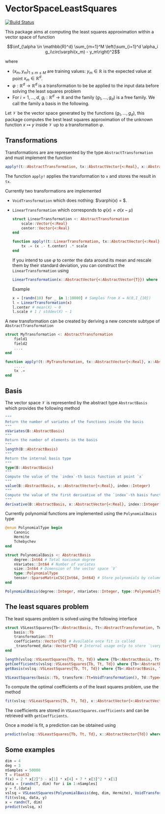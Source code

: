 # VectorSpaceLeastSquares

[![Build Status](https://github.com/jlelong/VectorSpaceLeastSquares.jl/actions/workflows/CI.yml/badge.svg?branch=main)](https://github.com/jlelong/VectorSpaceLeastSquares.jl/actions/workflows/CI.yml?query=branch%3Amain)

This package aims at computing the least squares approximation within a vector space of function

$$\inf_{\alpha \in \mathbb{R}^d} \sum_{m=1}^M \left(\sum_{i=1}^d \alpha_i g_i\circ\varphi(x_m) - y_m\right)^2$$

where

- $(x_m, y_m)_{1 \le m \le M}$ are training values: $y_m \in \mathbb{R}$ is the expected value at point $x_m \in \mathbb{R}^d$.
- $\varphi: \mathbb{R}^d \to \mathbb{R}^d$ is a transformation to be be applied to the input data before solving the least squares problem
- For $i = 1, \dots, d$, $g_i : \mathbb{R}^d \to \mathbb{R}$ and the family $(g_1, \dots, g_d)$ is a free family. We call the family a basis in the following.

Let $\mathcal{V}$ be the vector space generated by the functions $(g_1, \dots, g_d)$, this package computes the best least squares approximation of the unknown function $x \longmapsto y$ inside $\mathcal{V}$ up to a transformation $\varphi$.

## Transformations

Transformations are are represented by the type `AbstractTransformation` and must implement the function

```julia
apply!(t::AbstractTransformation, tx::AbstractVector{<:Real}, x::AbstractVector{<:Real})
```

The function `apply!` applies the transformation to `x` and stores the result in `tx`.

Currently two transformations are implemented

- `VoidTransformation` which does nothing: $\varphi(x) = $.
- `LinearTransformation` which corresponds to $\varphi(x) = \sigma (x - \mu)$

    ```julia
    struct LinearTransformation <: AbstractTransformation
        scale::Vector{<:Real}
        center::Vector{<:Real}
    end

    function apply!(t::LinearTransformation, tx::AbstractVector{<:Real}, x::AbstractVector{<:Real})
        tx .= (x .- t.center) .* scale
    end
    ````

    If you intend to use $\varphi$ to center the data around its mean and rescale them by their standard deviation, you can construct the `LinearTransformation` using

    ```julia
    LinearTransformation(x::AbstractVector{<:AbstractVector{T}}) where T<:Real
    ```

    Example

    ```julia
    x = [randn(10) for _ in 1:10000] # Samples from X = N(0,I_{10})
    l = LinearTransformation(x)
    l.center # mean(X) ~ 0
    l.scale # 1 / stddev(X) ~ 1
    ```

A new transformation can be created by deriving a new concrete subtype of `AbstractTransformation`

```julia
struct MyTransformation <: AbstractTransformation
    field1
    field2
    ....
end

function apply!(t::MyTransformation, tx::AbstractVector{<:Real}, x::AbstractVector{<:Real})
    .....
    tx .=
end
```

## Basis

The vector space $\mathcal{V}$ is represented by the abstract type `AbstractBasis` which provides the following method

```julia
"""
Return the number of variates of the functions inside the basis
"""
nVariates(B::AbstractBasis)
"""
Return the number of elements in the basis
"""
length(B::AbstractBasis)
"""
Return the internal basis type
"""
type(B::AbstractBasis)
"""
Compute the value of the `index`-th basis function at point `x`
"""
value(B::AbstractBasis, x::AbstractVector{<:Real}, index::Integer)
"""
Compute the value of the first derivative of the `index`-th basis function w.r.t to the `derivativeIndex` variate at point `x`
"""
derivative(B::AbstractBasis, x::AbstractVector{<:Real}, index::Integer, derivativeIndex::Integer)
```

Currently polynomial functions are implemented using the `PolynomialBasis` type

```julia
@enum PolynomialType begin
    Canonic
    Hermite
    Tchebychev
end

struct PolynomialBasis <: AbstractBasis
    degree::Int64 # Total maxixmum degree
    nVariates::Int64 # Number of variates
    size::Int64 # Dimension of the vector space `V`
    type::PolynomialType
    tensor::SparseMatrixCSC{Int64, Int64} # Store polynomials by column
end

PolynomialBasis(degree::Integer, nVariates::Integer, type::PolynomialType)
```

## The least squares problem

The least squares problem is solved using the following interface

```julia
struct VSLeastSquares{Tb<:AbstractBasis, Tt<:AbstractTransformation, Td<:Real}
    basis::Tb
    transformation::Tt
    coefficients::Vector{Td} # Available once fit is called
    _transformed_data::Vector{Td} # Internal usage only to store `\varphi(x)`
end

length(vslsq::VSLeastSquares{Tb, Tt, Td}) where {Tb<:AbstractBasis, Tt<:AbstractTransformation, Td<:Real}
getCoefficients(vslsq::VSLeastSquares{Tb, Tt, Td}) where {Tb<:AbstractBasis, Tt<:AbstractTransformation, Td<:Real}
getBasis(vslsq::VSLeastSquares{Tb, Tt, Td}) where {Tb<:AbstractBasis, Tt<:AbstractTransformation, Td<:Real}

VSLeastSquares(basis::Tb, transform::Tt=VoidTransformation(), Td::Type=Float64)
```

To compute the optimal coefficients $\alpha$ of the least squares problem, use the method

```julia
fit(vslsq::VSLeastSquares{Tb, Tt, Td}, x::AbstractVector{<:AbstractVector{Td}}, y::AbstractVector{Td}) where {Tb<:AbstractBasis, Tt<:AbstractTransformation, Td<:Real}
```

The coefficients are stored in `VSLeastSquares.coefficients` and can be retrieved with `getCoefficients`.

Once a model is fit, a prediction can be obtained using

```julia
predict(vslsq::VSLeastSquares{Tb, Tt, Td}, x::AbstractVector{Td}) where {Tb<:AbstractBasis, Tt<:AbstractTransformation, Td<:Real}
```

## Some examples

```julia
dim = 4
deg = 3
nSamples = 50000
T = Float32
f(x) = 2 * x[2]^3 - x[1] * x[4] + 7 * x[3]^2 * x[1]
data = [randn(T, dim) for i in 1:nSamples]
y = f.(data)
vslsq = VSLeastSquares(PolynomialBasis(deg, dim, Hermite), VoidTransformation(), T)
fit(vslsq, data, y)
x = randn(T, dim)
predict(vslsq, x)
```
